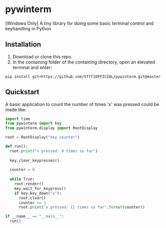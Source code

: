 # pywinterm
[Windows Only] A tiny library for doing some basic terminal control and keyhandling in Python

## Installation

1. Download or clone this repo.
2. In the containing folder of the containing directory, open an elevated terminal and enter:
```
pip install git+https://github.com/tfff1OFFICIAL/pywinterm.git@master
```

## Quickstart

A basic application to count the number of times 'x' was pressed could be made like:

```python
import time
from pywinterm import key
from pywinterm.display import RootDisplay

root = RootDisplay("key counter")

def run():
  root.print("x pressed: 0 times so far")
  
  key.clear_keypresses()
  
  counter = 0
  
  while True:
    root.render()
    key.wait_for_keypress()
    if key.key_down("x"):
      root.clear()
      counter += 1
      root.print("x pressed: {} times so far".format(counter))

if __name__ == "__main__":
  run()
```
